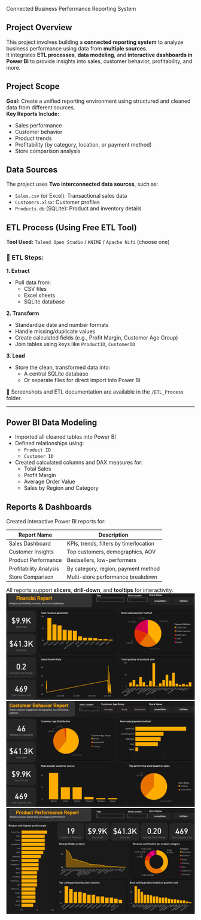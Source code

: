 Connected Business Performance Reporting System

## Project Overview
This project involves building a **connected reporting system** to analyze business performance using data from **multiple sources**.  
It integrates **ETL processes**, **data modeling**, and **interactive dashboards in Power BI** to provide insights into sales, customer behavior, profitability, and more.

## Project Scope
**Goal:** Create a unified reporting environment using structured and cleaned data from different sources.  
**Key Reports Include:**
- Sales performance
- Customer behavior
- Product trends
- Profitability (by category, location, or payment method)
- Store comparison analysis

## Data Sources
The project uses **Two interconnected data sources**, such as:
- `Sales.csv` (or Excel): Transactional sales data
- `Customers.xlsx`: Customer profiles
- `Products.db` (SQLite): Product and inventory details

## ETL Process (Using Free ETL Tool)
**Tool Used:** `Talend Open Studio` / `KNIME` / `Apache Nifi` (choose one)

### 🔄 ETL Steps:
**1. Extract**
- Pull data from:
  - CSV files
  - Excel sheets
  - SQLite database

**2. Transform**
- Standardize date and number formats
- Handle missing/duplicate values
- Create calculated fields (e.g., Profit Margin, Customer Age Group)
- Join tables using keys like `ProductID`, `CustomerID`

**3. Load**
- Store the clean, transformed data into:
  - A central SQLite database
  - Or separate files for direct import into Power BI

📸 Screenshots and ETL documentation are available in the `/ETL_Process` folder.

---
## Power BI Data Modeling
- Imported all cleaned tables into Power BI
- Defined relationships using:
  - `Product ID`
  - `Customer ID`
- Created calculated columns and DAX measures for:
  - Total Sales
  - Profit Margin
  - Average Order Value
  - Sales by Region and Category

## Reports & Dashboards

Created interactive Power BI reports for:

| Report Name             | Description |
|-------------------------|-------------|
| Sales Dashboard         | KPIs, trends, filters by time/location |
| Customer Insights       | Top customers, demographics, AOV |
| Product Performance     | Bestsellers, low-performers |
| Profitability Analysis  | By category, region, payment method |
| Store Comparison        | Multi-store performance breakdown |

All reports support **slicers**, **drill-down**, and **tooltips** for interactivity.
![](1.png)
![](2.png)
![](3.png)
